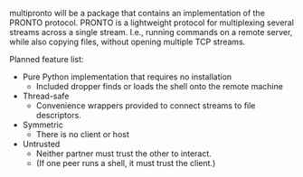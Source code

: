 multipronto will be a package that contains an implementation of the PRONTO 
protocol.  PRONTO is a lightweight protocol for multiplexing several streams 
across a single stream.  I.e., running commands on a remote server, while
also copying files, without opening multiple TCP streams.

Planned feature list:
 - Pure Python implementation that requires no installation
   * Included dropper finds or loads the shell onto the remote machine
 - Thread-safe
   * Convenience wrappers provided to connect streams to file descriptors.
 - Symmetric
   * There is no client or host
 - Untrusted
   * Neither partner must trust the other to interact.
   * (If one peer runs a shell, it must trust the client.)
